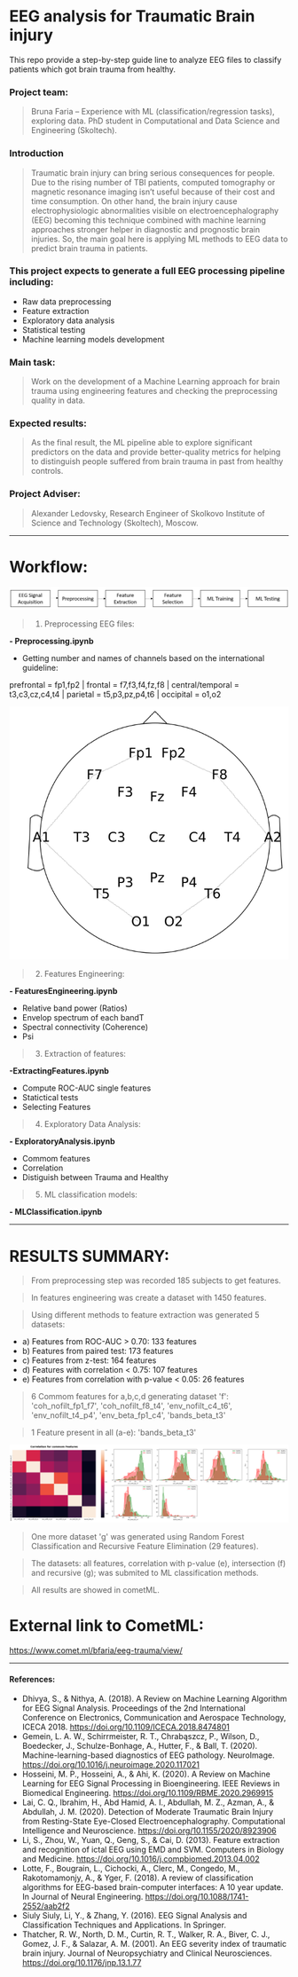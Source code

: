 # EEG analysis for Traumatic Brain injury

This repo provide a step-by-step guide line to analyze EEG files to classify patients which got brain trauma from healthy.

### Project team:

> Bruna Faria – Experience with ML (classification/regression tasks), exploring data. PhD student in Computational and Data Science and Engineering (Skoltech).


### Introduction

> Traumatic brain injury can bring serious consequences for people. Due to the rising number of TBI patients, computed tomography or magnetic resonance imaging isn’t useful because of their cost and time consumption. On other hand, the brain injury cause electrophysiologic abnormalities visible on electroencephalography (EEG) becoming this technique combined with machine learning approaches stronger helper in diagnostic and prognostic brain injuries. So, the main goal here is applying ML methods to EEG data to predict brain trauma in patients.

### This project expects to generate a full EEG processing pipeline including:

- Raw data preprocessing
- Feature extraction
- Exploratory data analysis
- Statistical testing
- Machine learning models development

### Main task:

>	Work on the development of a Machine Learning approach for brain trauma using engineering features and checking the preprocessing quality in data.

### Expected results:

> As the final result, the ML pipeline able to explore significant predictors on the data and provide better-quality metrics for helping to distinguish people suffered from brain trauma in past from healthy controls.

### Project Adviser:

> Alexander Ledovsky, Research Engineer of Skolkovo Institute of Science and Technology (Skoltech), Moscow.
________________________________________________

# Workflow:

<img src="images/Workflow.jpg" alt="My cool logo"/>

> 1) Preprocessing EEG files:

**- Preprocessing.ipynb**

- Getting number and names of channels based on the international guideline:

prefrontal = fp1,fp2 | frontal = f7,f3,f4,fz,f8 | central/temporal = t3,c3,cz,c4,t4 | parietal = t5,p3,pz,p4,t6 | occipital = o1,o2

<img src="images/Electrodes.PNG" alt="My cool logo"/>

> 2) Features Engineering:

**- FeaturesEngineering.ipynb**

- Relative band power (Ratios)
- Envelop spectrum of each bandT  
- Spectral connectivity (Coherence)    
- Psi

> 3) Extraction of features:

**-ExtractingFeatures.ipynb**

- Compute ROC-AUC single features
- Statictical tests
- Selecting Features

> 4) Exploratory Data Analysis:

**- ExploratoryAnalysis.ipynb**

- Commom features
- Correlation
- Distiguish between Trauma and Healthy

> 5) ML classification models:

**- MLClassification.ipynb**

________________________________________________

# RESULTS SUMMARY:

> From preprocessing step was recorded 185 subjects to get features.

> In features engineering was create a dataset with 1450 features.

> Using different methods to feature extraction was generated 5 datasets:

* a) Features from ROC-AUC > 0.70: 133 features
* b) Features from paired test: 173 features
* c) Features from z-test: 164 features
* d) Features with correlation < 0.75: 107 features
* e) Features from correlation with p-value < 0.05: 26 features

> 6 Commom features for a,b,c,d generating dataset 'f': 'coh_nofilt_fp1_f7', 'coh_nofilt_f8_t4', 'env_nofilt_c4_t6', 'env_nofilt_t4_p4', 'env_beta_fp1_c4', 'bands_beta_t3'

> 1 Feature present in all (a-e): 'bands_beta_t3'

<img src="images/EDA.png" alt="My cool logo"/>

> One more dataset 'g' was generated using Random Forest Classification and Recursive Feature Elimination (29 features).

> The datasets: all features, correlation with p-value (e), intersection (f) and recursive (g); was submited to ML classification methods.

> All results are showed in cometML.

# External link to CometML:

https://www.comet.ml/bfaria/eeg-trauma/view/

_________________________________________________
#### References:

- Dhivya, S., & Nithya, A. (2018). A Review on Machine Learning Algorithm for EEG Signal Analysis. Proceedings of the 2nd International Conference on Electronics, Communication and Aerospace Technology, ICECA 2018. https://doi.org/10.1109/ICECA.2018.8474801
- Gemein, L. A. W., Schirrmeister, R. T., Chrabąszcz, P., Wilson, D., Boedecker, J., Schulze-Bonhage, A., Hutter, F., & Ball, T. (2020). Machine-learning-based diagnostics of EEG pathology. NeuroImage. https://doi.org/10.1016/j.neuroimage.2020.117021
- Hosseini, M. P., Hosseini, A., & Ahi, K. (2020). A Review on Machine Learning for EEG Signal Processing in Bioengineering. IEEE Reviews in Biomedical Engineering. https://doi.org/10.1109/RBME.2020.2969915
- Lai, C. Q., Ibrahim, H., Abd Hamid, A. I., Abdullah, M. Z., Azman, A., & Abdullah, J. M. (2020). Detection of Moderate Traumatic Brain Injury from Resting-State Eye-Closed Electroencephalography. Computational Intelligence and Neuroscience. https://doi.org/10.1155/2020/8923906
- Li, S., Zhou, W., Yuan, Q., Geng, S., & Cai, D. (2013). Feature extraction and recognition of ictal EEG using EMD and SVM. Computers in Biology and Medicine. https://doi.org/10.1016/j.compbiomed.2013.04.002
- Lotte, F., Bougrain, L., Cichocki, A., Clerc, M., Congedo, M., Rakotomamonjy, A., & Yger, F. (2018). A review of classification algorithms for EEG-based brain-computer interfaces: A 10 year update. In Journal of Neural Engineering. https://doi.org/10.1088/1741-2552/aab2f2
- Siuly Siuly, Li, Y., & Zhang, Y. (2016). EEG Signal Analysis and Classification Techniques and Applications. In Springer.
- Thatcher, R. W., North, D. M., Curtin, R. T., Walker, R. A., Biver, C. J., Gomez, J. F., & Salazar, A. M. (2001). An EEG severity index of traumatic brain injury. Journal of Neuropsychiatry and Clinical Neurosciences. https://doi.org/10.1176/jnp.13.1.77

